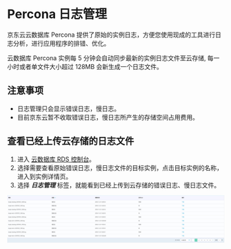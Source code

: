 # Percona 日志管理
京东云云数据库 Percona 提供了原始的实例日志，方便您使用现成的工具进行日志分析，进行应用程序的排错、优化。

云数据库 Percona 实例每 5 分钟会自动同步最新的实例日志文件至云存储, 每一小时或者单文件大小超过 128MB 会新生成一个日志文件。

## 注意事项
* 日志管理只会显示错误日志，慢日志。
* 目前京东云暂不收取错误日志，慢日志所产生的存储空间占用费用。

## 查看已经上传云存储的日志文件
1. 进入 [云数据库 RDS 控制台](https://rds-console.jdcloud.com/database)。
2. 选择需要查看原始错误日志，慢日志文件的目标实例，点击目标实例的名称，进入到实例详情页。
3. 选择 ***日志管理*** 标签，就能看到已经上传到云存储的错误日志、慢日志文件。

![截图](../../../../../../image/RDS/log-manager.jpg)

